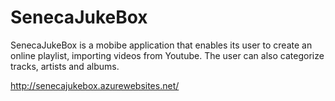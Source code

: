 # SenecaJukeBox

SenecaJukeBox is a mobibe application that enables its user to create an online playlist, importing videos from Youtube. 
The user can also categorize tracks, artists and albums.

http://senecajukebox.azurewebsites.net/

